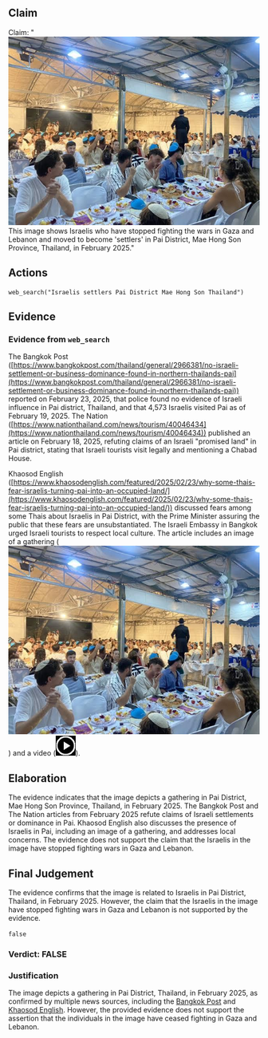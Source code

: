 ## Claim
Claim: "![image 4](media/3.jpg) This image shows Israelis who have stopped fighting the wars in Gaza and Lebanon and moved to become 'settlers' in Pai District, Mae Hong Son Province, Thailand, in February 2025."

## Actions
```
web_search("Israelis settlers Pai District Mae Hong Son Thailand")
```

## Evidence
### Evidence from `web_search`
The Bangkok Post ([https://www.bangkokpost.com/thailand/general/2966381/no-israeli-settlement-or-business-dominance-found-in-northern-thailands-pai](https://www.bangkokpost.com/thailand/general/2966381/no-israeli-settlement-or-business-dominance-found-in-northern-thailands-pai)) reported on February 23, 2025, that police found no evidence of Israeli influence in Pai district, Thailand, and that 4,573 Israelis visited Pai as of February 19, 2025. The Nation ([https://www.nationthailand.com/news/tourism/40046434](https://www.nationthailand.com/news/tourism/40046434)) published an article on February 18, 2025, refuting claims of an Israeli "promised land" in Pai district, stating that Israeli tourists visit legally and mentioning a Chabad House.

Khaosod English ([https://www.khaosodenglish.com/featured/2025/02/23/why-some-thais-fear-israelis-turning-pai-into-an-occupied-land/](https://www.khaosodenglish.com/featured/2025/02/23/why-some-thais-fear-israelis-turning-pai-into-an-occupied-land/)) discussed fears among some Thais about Israelis in Pai District, with the Prime Minister assuring the public that these fears are unsubstantiated. The Israeli Embassy in Bangkok urged Israeli tourists to respect local culture. The article includes an image of a gathering (![image 4](media/3.jpg)) and a video (![image 540](media/2025-07-18_21-12-1752873171-303134.jpg)).


## Elaboration
The evidence indicates that the image depicts a gathering in Pai District, Mae Hong Son Province, Thailand, in February 2025. The Bangkok Post and The Nation articles from February 2025 refute claims of Israeli settlements or dominance in Pai. Khaosod English also discusses the presence of Israelis in Pai, including an image of a gathering, and addresses local concerns. The evidence does not support the claim that the Israelis in the image have stopped fighting wars in Gaza and Lebanon.


## Final Judgement
The evidence confirms that the image is related to Israelis in Pai District, Thailand, in February 2025. However, the claim that the Israelis in the image have stopped fighting wars in Gaza and Lebanon is not supported by the evidence.

`false`

### Verdict: FALSE

### Justification
The image depicts a gathering in Pai District, Thailand, in February 2025, as confirmed by multiple news sources, including the [Bangkok Post](https://www.bangkokpost.com/thailand/general/2966381/no-israeli-settlement-or-business-dominance-found-in-northern-thailands-pai) and [Khaosod English](https://www.khaosodenglish.com/featured/2025/02/23/why-some-thais-fear-israelis-turning-pai-into-an-occupied-land/). However, the provided evidence does not support the assertion that the individuals in the image have ceased fighting in Gaza and Lebanon.
